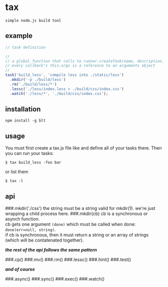 # tax

```simple node.js build tool```

## example

```javascript
// task definition

//
// a global function that calls to runner.createTask(name, description)
// every callback's this.args is a reference to an arguments object
//
task('build_less', 'compile less into ./static/less')
  .mkdir('-p ./build/less')
  .rm('./build/less/*')
  .lessc('./less/index.less > ./build/css/index.css')
  .watch('./less/*', './build/css/index.css');
```

## installation

`npm install -g blt`

## usage

You must first create a tax.js file like and define all of your tasks there. Then you can run your tasks:

`$ tax build_less -foo bar`

or list them

`$ tax -l`

## api

###.mkdir('./css')
the string must be a string valid for mkdir(1). we're just wrapping a child process here.
###.mkdir(cb)
cb is a synchronous or asynch function.  
cb gets one argument `(done)` which must be called when done: `done(err=null, string)`.  
if cb is synchronous, then it must return a string or an array of strings (which will be contatenated together).  

**_the rest of the api follows the same pattern_**

###.cp()
###.mv()
###.rm()
###.lessc()
###.hint()
###.test()

**_and of course_**

###.async()
###.sync()
###.exec()
###.watch()
